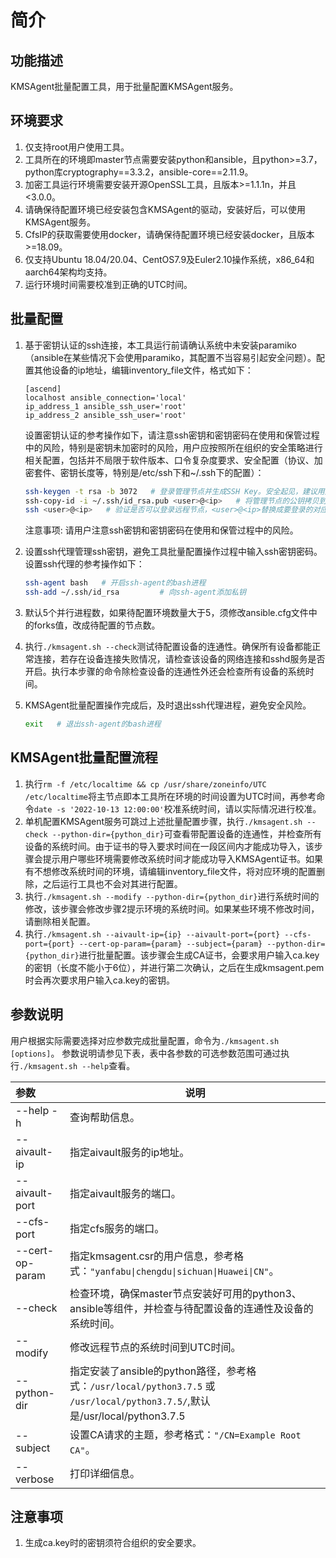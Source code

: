 # 简介
## 功能描述
KMSAgent批量配置工具，用于批量配置KMSAgent服务。
## 环境要求
1. 仅支持root用户使用工具。
2. 工具所在的环境即master节点需要安装python和ansible，且python>=3.7，python库cryptography==3.3.2，ansible-core==2.11.9。
3. 加密工具运行环境需要安装开源OpenSSL工具，且版本>=1.1.1n，并且<3.0.0。
4. 请确保待配置环境已经安装包含KMSAgent的驱动，安装好后，可以使用KMSAgent服务。
5. CfsIP的获取需要使用docker，请确保待配置环境已经安装docker，且版本>=18.09。
6. 仅支持Ubuntu 18.04/20.04、CentOS7.9及Euler2.10操作系统，x86_64和aarch64架构均支持。
7. 运行环境时间需要校准到正确的UTC时间。
## 批量配置
1. 基于密钥认证的ssh连接，本工具运行前请确认系统中未安装paramiko（ansible在某些情况下会使用paramiko，其配置不当容易引起安全问题）。配置其他设备的ip地址，编辑inventory_file文件，格式如下：

   ```
   [ascend]
   localhost ansible_connection='local'
   ip_address_1 ansible_ssh_user='root'
   ip_address_2 ansible_ssh_user='root'
   ```

   设置密钥认证的参考操作如下，请注意ssh密钥和密钥密码在使用和保管过程中的风险，特别是密钥未加密时的风险，用户应按照所在组织的安全策略进行相关配置，包括并不局限于软件版本、口令复杂度要求、安全配置（协议、加密套件、密钥长度等，特别是/etc/ssh下和~/.ssh下的配置）：
   ```bash
   ssh-keygen -t rsa -b 3072   # 登录管理节点并生成SSH Key。安全起见，建议用户到"Enter passphrase"步骤时输入密钥密码，且符合密码复杂度要求。建议执行这条命令前先将umask设置为0077，执行完后再恢复原来umask值。
   ssh-copy-id -i ~/.ssh/id_rsa.pub <user>@<ip>   # 将管理节点的公钥拷贝到所有节点的机器上，<user>@<ip>替换成要拷贝到的对应节点的账户和ip。
   ssh <user>@<ip>   # 验证是否可以登录远程节点，<user>@<ip>替换成要登录的对应节点的账户和ip。验证登录OK后执行`exit`命令退出该ssh连接。
   ```

   注意事项: 请用户注意ssh密钥和密钥密码在使用和保管过程中的风险。

2. 设置ssh代理管理ssh密钥，避免工具批量配置操作过程中输入ssh密钥密码。设置ssh代理的参考操作如下：
   ```bash
   ssh-agent bash   # 开启ssh-agent的bash进程
   ssh-add ~/.ssh/id_rsa         # 向ssh-agent添加私钥
   ```

3. 默认5个并行进程数，如果待配置环境数量大于5，须修改ansible.cfg文件中的forks值，改成待配置的节点数。
4. 执行`./kmsagent.sh --check`测试待配置设备的连通性。确保所有设备都能正常连接，若存在设备连接失败情况，请检查该设备的网络连接和sshd服务是否开启。执行本步骤的命令除检查设备的连通性外还会检查所有设备的系统时间。
5. KMSAgent批量配置操作完成后，及时退出ssh代理进程，避免安全风险。
   ```bash
   exit   # 退出ssh-agent的bash进程
   ```
## KMSAgent批量配置流程
1. 执行`rm -f /etc/localtime && cp /usr/share/zoneinfo/UTC /etc/localtime`将主节点即本工具所在环境的时间设置为UTC时间，再参考命令`date -s '2022-10-13 12:00:00'`校准系统时间，请以实际情况进行校准。
2. 单机配置KMSAgent服务可跳过上述批量配置步骤，执行`./kmsagent.sh --check --python-dir={python_dir}`可查看带配置设备的连通性，并检查所有设备的系统时间。由于证书的导入要求时间在一段区间内才能成功导入，该步骤会提示用户哪些环境需要修改系统时间才能成功导入KMSAgent证书。如果有不想修改系统时间的环境，请编辑inventory_file文件，将对应环境的配置删除，之后运行工具也不会对其进行配置。
3. 执行`./kmsagent.sh --modify --python-dir={python_dir}`进行系统时间的修改，该步骤会修改步骤2提示环境的系统时间。如果某些环境不修改时间，请删除相关配置。
4. 执行`./kmsagent.sh --aivault-ip={ip} --aivault-port={port} --cfs-port={port} --cert-op-param={param} --subject={param} --python-dir={python_dir}`进行批量配置。该步骤会生成CA证书，会要求用户输入ca.key的密钥（长度不能小于6位），并进行第二次确认，之后在生成kmsagent.pem时会再次要求用户输入ca.key的密钥。

## 参数说明

用户根据实际需要选择对应参数完成批量配置，命令为`./kmsagent.sh [options]`。
参数说明请参见下表，表中各参数的可选参数范围可通过执行`./kmsagent.sh --help`查看。

| 参数            | 说明                                                                                                                        |
| :-------------- | --------------------------------------------------------------------------------------------------------------------------- |
| --help  -h      | 查询帮助信息。                                                                                                              |
| --aivault-ip    | 指定aivault服务的ip地址。                                                                                                   |
| --aivault-port  | 指定aivault服务的端口。                                                                                                     |
| --cfs-port      | 指定cfs服务的端口。                                                                                                         |
| --cert-op-param | 指定kmsagent.csr的用户信息，参考格式：`"yanfabu\|chengdu\|sichuan\|Huawei\|CN"`。                                           |
| --check         | 检查环境，确保master节点安装好可用的python3、ansible等组件，并检查与待配置设备的连通性及设备的系统时间。                        |
| --modify        | 修改远程节点的系统时间到UTC时间。                                                                                           |
| --python-dir    | 指定安装了ansible的python路径，参考格式：`/usr/local/python3.7.5` 或 `/usr/local/python3.7.5/`,默认是/usr/local/python3.7.5 |
| --subject       | 设置CA请求的主题，参考格式：`"/CN=Example Root CA"`。                                                                       |
| --verbose       | 打印详细信息。                                                                                                              |

## 注意事项
1. 生成ca.key时的密钥须符合组织的安全要求。
